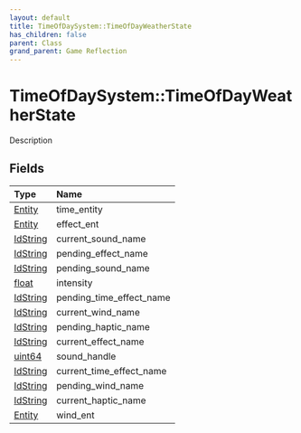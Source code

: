 ```yaml
---
layout: default
title: TimeOfDaySystem::TimeOfDayWeatherState
has_children: false
parent: Class
grand_parent: Game Reflection
---
```

# TimeOfDaySystem::TimeOfDayWeatherState
Description 

## Fields

| Type | Name |
|:----------|:--------------|
| [Entity](/riftbreaker-wiki/docs/game-reflection/classes/entity/) | time_entity |
| [Entity](/riftbreaker-wiki/docs/game-reflection/classes/entity/) | effect_ent |
| [IdString](/riftbreaker-wiki/docs/game-reflection/components/id_string/) | current_sound_name |
| [IdString](/riftbreaker-wiki/docs/game-reflection/components/id_string/) | pending_effect_name |
| [IdString](/riftbreaker-wiki/docs/game-reflection/components/id_string/) | pending_sound_name |
| [float](/riftbreaker-wiki/docs/game-reflection/components/float/) | intensity |
| [IdString](/riftbreaker-wiki/docs/game-reflection/components/id_string/) | pending_time_effect_name |
| [IdString](/riftbreaker-wiki/docs/game-reflection/components/id_string/) | current_wind_name |
| [IdString](/riftbreaker-wiki/docs/game-reflection/components/id_string/) | pending_haptic_name |
| [IdString](/riftbreaker-wiki/docs/game-reflection/components/id_string/) | current_effect_name |
| [uint64](/riftbreaker-wiki/docs/game-reflection/components/uint64/) | sound_handle |
| [IdString](/riftbreaker-wiki/docs/game-reflection/components/id_string/) | current_time_effect_name |
| [IdString](/riftbreaker-wiki/docs/game-reflection/components/id_string/) | pending_wind_name |
| [IdString](/riftbreaker-wiki/docs/game-reflection/components/id_string/) | current_haptic_name |
| [Entity](/riftbreaker-wiki/docs/game-reflection/classes/entity/) | wind_ent |

